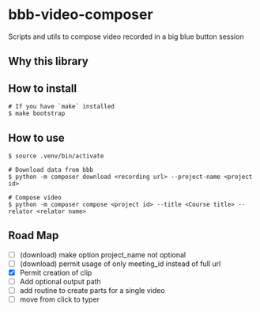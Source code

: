 # bbb-video-composer
Scripts and utils to compose video recorded in a big blue button session

## Why this library

## How to install
```shell
# If you have `make` installed
$ make bootstrap
```

## How to use
```shell
$ source .venv/bin/activate

# Download data from bbb
$ python -m composer download <recording url> --project-name <project id>

# Compose video
$ python -m composer compose <project id> --title <Course title> --relator <relator name> 
```

## Road Map
- [ ] (download) make option project_name not optional
- [ ] (download) permit usage of only meeting_id instead of full url
- [x] Permit creation of clip
- [ ] Add optional output path
- [ ] add routine to create parts for a single video
- [ ] move from click to typer